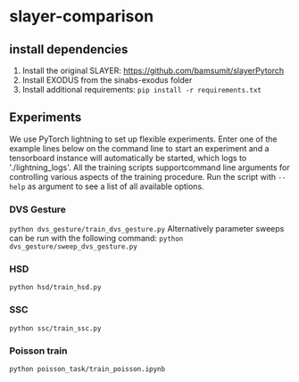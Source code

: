 # slayer-comparison

## install dependencies
1. Install the original SLAYER: https://github.com/bamsumit/slayerPytorch
2. Install EXODUS from the sinabs-exodus folder
3. Install additional requirements: `pip install -r requirements.txt`

## Experiments
We use PyTorch lightning to set up flexible experiments. Enter one of the example lines below on the command line to start an experiment and a tensorboard instance will automatically be started, which logs to './lightning_logs'. All the training scripts supportcommand line arguments for controlling various aspects of the training procedure. Run the script with `--help` as argument to see a list of all available options.

### DVS Gesture
`python dvs_gesture/train_dvs_gesture.py`
Alternatively parameter sweeps can be run with the following command:
`python dvs_gesture/sweep_dvs_gesture.py`

### HSD
`python hsd/train_hsd.py
`
### SSC
`python ssc/train_ssc.py`

### Poisson train
`python poisson_task/train_poisson.ipynb`
